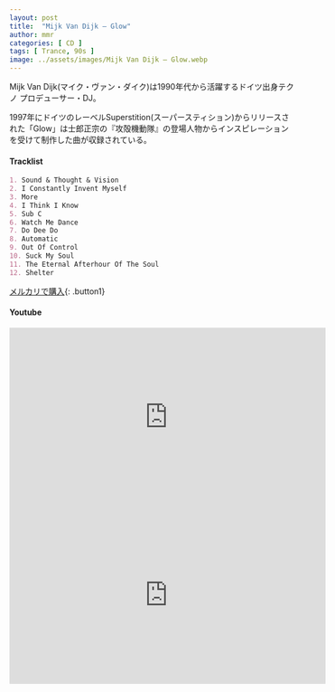 ```yaml
---
layout: post
title:  "Mijk Van Dijk – Glow"
author: mmr
categories: [ CD ]
tags: [ Trance, 90s ]
image: ../assets/images/Mijk Van Dijk – Glow.webp
---
```


Mijk Van Dijk(マイク・ヴァン・ダイク)は1990年代から活躍するドイツ出身テクノ プロデューサー・DJ。

1997年にドイツのレーベルSuperstition(スーパースティション)からリリースされた「Glow」は士郎正宗の『攻殻機動隊』の登場人物からインスピレーションを受けて制作した曲が収録されている。

#### Tracklist
```md
1. Sound & Thought & Vision
2. I Constantly Invent Myself
3. More
4. I Think I Know
5. Sub C
6. Watch Me Dance
7. Do Dee Do
8. Automatic
9. Out Of Control
10. Suck My Soul
11. The Eternal Afterhour Of The Soul
12. Shelter
```

[メルカリで購入](https://jp.mercari.com/item/m32091016905?afid=6142608987){: .button1}

#### Youtube
<iframe width="560" height="315" src="https://www.youtube.com/embed/8qbIM37r938?si=D0GX3ZPSVvW5Sp7s" title="YouTube video player" frameborder="0" allow="accelerometer; autoplay; clipboard-write; encrypted-media; gyroscope; picture-in-picture; web-share" referrerpolicy="strict-origin-when-cross-origin" allowfullscreen></iframe>

<iframe width="560" height="315" src="https://www.youtube.com/embed/APiLToV_k6M?si=XRiDSc6YHn1fJg--" title="YouTube video player" frameborder="0" allow="accelerometer; autoplay; clipboard-write; encrypted-media; gyroscope; picture-in-picture; web-share" referrerpolicy="strict-origin-when-cross-origin" allowfullscreen></iframe>
